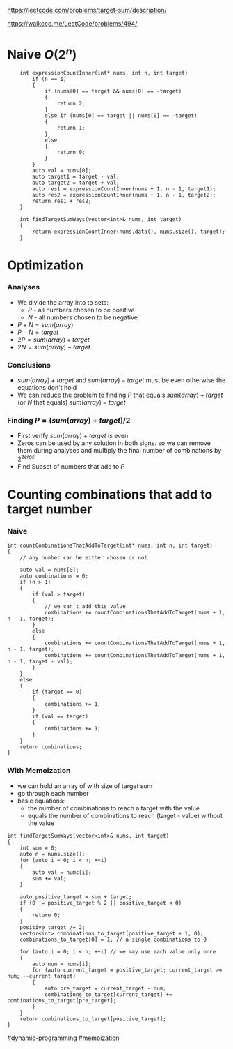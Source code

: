 
https://leetcode.com/problems/target-sum/description/

https://walkccc.me/LeetCode/problems/494/
# Naive $O(2^n)$

```
    int expressionCountInner(int* nums, int n, int target)
        if (n == 1)
        {
            if (nums[0] == target && nums[0] == -target)
            {
                return 2;
            }
            else if (nums[0] == target || nums[0] == -target)
            {
                return 1;
            }
            else
            {
                return 0;
            }
        }
        auto val = nums[0];
        auto target1 = target - val;
        auto target2 = target + val;
        auto res1 = expressionCountInner(nums + 1, n - 1, target1);
        auto res2 = expressionCountInner(nums + 1, n - 1, target2);
        return res1 + res2;
    }

    int findTargetSumWays(vector<int>& nums, int target)
    {
        return expressionCountInner(nums.data(), nums.size(), target);
    }
```


# Optimization

### Analyses
- We divide the array into to sets:
	- $P$ - all numbers chosen to be positive
	- $N$ - all numbers chosen to be negative
- $P + N = sum(array)$
- $P - N = target$
- $2P = sum(array) + target$
- $2N = sum(array) - target$
### Conclusions
- $sum(array) + target$ and $sum(array) - target$ must be even otherwise the equations don't hold
- We can reduce the problem to finding $P$ that equals $sum(array) + target$ (or $N$ that equals) $sum(array) - target$ 

### Finding $P = (sum(array) + target) / 2$
- First verify $sum(array) + target$ is even
- Zeros can be used by any solution in both signs. so we can remove them during analyses and multiply the final number of combinations by $2^{zeros}$
- Find Subset of numbers that add to $P$

# Counting combinations that add to target number

### Naive
```
int countCombinationsThatAddToTarget(int* nums, int n, int target)
{
    // any number can be either chosen or not
    
    auto val = nums[0];
    auto combinations = 0;
    if (n > 1)
    {
        if (val > target)
        {
            // we can't add this value
            combinations += countCombinationsThatAddToTarget(nums + 1, n - 1, target);
        }
        else
        {
            combinations += countCombinationsThatAddToTarget(nums + 1, n - 1, target);
            combinations += countCombinationsThatAddToTarget(nums + 1, n - 1, target - val);
        }
    }
    else
    {
        if (target == 0)
        {
            combinations += 1;
        }
        if (val == target)
        {
            combinations += 1;
        }
    }
    return combinations;
}
```
### With Memoization
- we can hold an array of with size of target sum
- go through each number
- basic equations:
	- the number of combinations to reach a target with the value
	- equals the number of combinations to reach (target - value) without the value 

```
int findTargetSumWays(vector<int>& nums, int target) 
{        
    int sum = 0;
    auto n = nums.size();
    for (auto i = 0; i < n; ++i)
    {
        auto val = nums[i];
        sum += val;
    }

    auto positive_target = sum + target;
    if (0 != positive_target % 2 || positive_target < 0)
    {
        return 0;
    }
    positive_target /= 2;
    vector<int> combinations_to_target(positive_target + 1, 0);
    combinations_to_target[0] = 1; // a single combinations to 0

    for (auto i = 0; i < n; ++i) // we may use each value only once
    {
        auto num = nums[i];
        for (auto current_target = positive_target; current_target >= num; --current_target)
        {
            auto pre_target = current_target - num;
            combinations_to_target[current_target] += combinations_to_target[pre_target];
        }
    }
    return combinations_to_target[positive_target];
}
```

#dynamic-programming #memoization 
